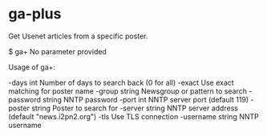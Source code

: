 # ga-plus
Get Usenet articles from a specific poster.

$ ga+ 
No parameter provided 

Usage of ga+: 

  -days int 
        Number of days to search back (0 for all) 
  -exact 
        Use exact matching for poster name 
  -group string 
        Newsgroup or pattern to search 
  -password string 
        NNTP password 
  -port int 
        NNTP server port (default 119) 
  -poster string 
        Poster to search for 
  -server string 
        NNTP server address (default "news.i2pn2.org") 
  -tls 
        Use TLS connection 
  -username string 
        NNTP username 
        
